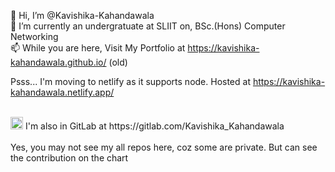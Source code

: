 👋 Hi, I’m @Kavishika-Kahandawala <br>
🌱 I’m currently an undergratuate at SLIIT on, BSc.(Hons) Computer Networking <br>
📫 While you are here, Visit My Portfolio at https://kavishika-kahandawala.github.io/ (old)<br>

Psss... I'm moving to netlify as it supports node. Hosted at https://kavishika-kahandawala.netlify.app/

<br>
<a href="https://gitlab.com/Kavishika_Kahandawala"><img src="https://user-images.githubusercontent.com/25774028/209058357-6f5dc293-1fe7-4b46-ba7f-88ab519cf7bf.svg" width="20px"></a> I'm also in GitLab at https://gitlab.com/Kavishika_Kahandawala <br>

<br>
Yes, you may not see my all repos here, coz some are private. But can see the contribution on the chart
<!---
Kavishika-Kahandawala/Kavishika-Kahandawala is a ✨ special ✨ repository because its `README.md` (this file) appears on your GitHub profile.
You can click the Preview link to take a look at your changes.
--->
